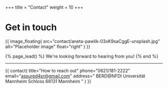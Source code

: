 +++
title = "Contact"
weight = 10
+++

# Get in touch

{{
  image_floating(
    src="contact/aneta-pawlik-03xK9saCggE-unsplash.jpg"
    alt="Placeholder image"
    float="right"
  )
}}

{% page_lead() %}
We're looking forward to hearing from you!
{% end %}

---

{{
  contact(
    title="How to reach out"
    phone="0621/181-2222"
    email="assured4sr@gmail.com"
    address="
      BERD@NFDI
      Universität Mannheim
      Schloss
      68131 Mannheim
    "
  )
}}
